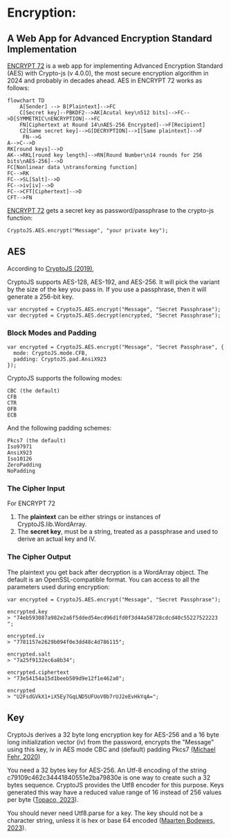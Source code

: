 # Encryption:
## A Web App for Advanced Encryption Standard Implementation

[ENCRYPT 72](https://kietpawpan.github.io/encryption) is a web app for implementing Advanced Encryption Standard (AES) with Crypto-js (v  4.0.0), the most secure encryption algorithm in 2024 and probably in decades ahead. AES in ENCRYPT 72 works as follows:
```mermaid
flowchart TD
    A[Sender] --> B[Plaintext]-->FC
    C[Secret key]--PBKDF2-->AK[Acutal key\n512 bits]-->FC-->D[SYMMETRIC\nENCRYPTION]-->FC
    FN[Ciphertext at Round 14\nAES-256 Encrypted]-->F[Recipient]
    C2[Same secret key]-->G[DECRYPTION]-->I[Same plaintext]-->F
     FN-->G
A-->C-->D
RK[round keys]-->D
AK-->RKL[round key length]-->RN[Round Number\n14 rounds for 256 bits\nAES-256]-->D
FC[Nonlinear data \ntransforming function]
FC-->RK
FC-->SL[Salt]-->D
FC-->iv[iv]-->D
FC-->CFT[Ciphertext]-->D
CFT-->FN
```
[ENCRYPT 72](https://kietpawpan.github.io/encryption) gets a secret key as password/passphrase to the crypto-js function:

```
CryptoJS.AES.encrypt("Message", "your private key");
```

## AES
According to [CryptoJS (2019)](https://cryptojs.gitbook.io/docs), 

CryptoJS supports AES-128, AES-192, and AES-256. It will pick the variant by the size of the key you pass in. If you use a passphrase, then it will generate a 256-bit key. 
```
var encrypted = CryptoJS.AES.encrypt("Message", "Secret Passphrase");
​var decrypted = CryptoJS.AES.decrypt(encrypted, "Secret Passphrase");
```

### Block Modes and Padding
```
var encrypted = CryptoJS.AES.encrypt("Message", "Secret Passphrase", {
  mode: CryptoJS.mode.CFB,
  padding: CryptoJS.pad.AnsiX923
});
```
CryptoJS supports the following modes:
```
CBC (the default)
CFB
CTR
OFB
ECB
```

And the following padding schemes:
```
Pkcs7 (the default)
Iso97971
AnsiX923
Iso10126
ZeroPadding
NoPadding
```

### The Cipher Input
For ENCRYPT 72
1. The __plaintext__ can be either strings or instances of CryptoJS.lib.WordArray.
2. The __secret key__, must be a string, treated as a passphrase and used to derive an actual key and IV. 


### The Cipher Output
The plaintext you get back after decryption is a WordArray object. The default is an OpenSSL-compatible format.
You can access to all the parameters used during encryption: 
```
var encrypted = CryptoJS.AES.encrypt("Message", "Secret Passphrase");
​
encrypted.key
> "74eb593087a982e2a6f5dded54ecd96d1fd0f3d44a58728cdcd40c55227522223 ";
​
encrypted.iv
> "7781157e2629b094f0e3dd48c4d786115";
​
encrypted.salt
> "7a25f9132ec6a8b34";
​
encrypted.ciphertext
> "73e54154a15d1beeb509d9e12f1e462a0";
​
encrypted
> "U2FsdGVkX1+iX5Ey7GqLND5UFUoV0b7rUJ2eEvHkYqA=";
```

## Key
CryptoJs derives a 32 byte long encryption key for AES-256 and a 16 byte long initialization vector (iv) from the password, encrypts the "Message" using this key, iv in AES mode CBC and (default) padding Pkcs7 [(Michael Fehr, 2020)](https://stackoverflow.com/a/64802091)


You need a 32 bytes key for AES-256. An Utf-8 encoding of the string c79109c462c34441840551e2ba79830e is one way to create such a 32 bytes sequence. CryptoJS provides the Utf8 encoder for this purpose. Keys generated this way have a reduced value range of 16 instead of 256 values per byte ([Topaco, 2023](https://stackoverflow.com/questions/76066950/why-do-we-use-cryptojs-enc-utf8-parse-in-javascript
)). 


You should never need Utf8.parse for a key. The key should not be a character string, unless it is hex or base 64 encoded ([Maarten Bodewes, 2023](https://stackoverflow.com/questions/76066950/why-do-we-use-cryptojs-enc-utf8-parse-in-javascript
)). 
